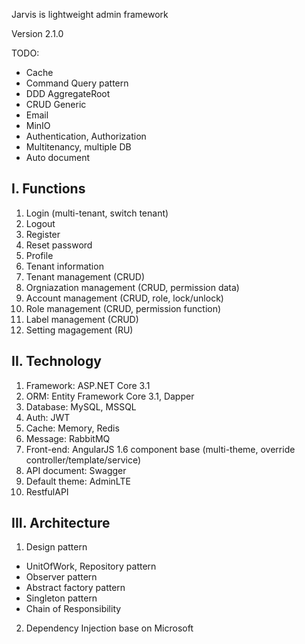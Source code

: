 Jarvis is lightweight admin framework

Version 2.1.0

TODO:
- Cache
- Command Query pattern
- DDD AggregateRoot
- CRUD Generic
- Email
- MinIO
- Authentication, Authorization
- Multitenancy, multiple DB
- Auto document

I. Functions
---
1. Login (multi-tenant, switch tenant)
2. Logout
3. Register
4. Reset password
5. Profile
6. Tenant information
7. Tenant management (CRUD)
8. Orgniazation management (CRUD, permission data)
9. Account management (CRUD, role, lock/unlock)
10. Role management (CRUD, permission function)
11. Label management (CRUD)
12. Setting magagement (RU)

II. Technology
---
1. Framework: ASP.NET Core 3.1
2. ORM: Entity Framework Core 3.1, Dapper
3. Database: MySQL, MSSQL
4. Auth: JWT
5. Cache: Memory, Redis
6. Message: RabbitMQ
7. Front-end: AngularJS 1.6 component base (multi-theme, override controller/template/service)
8. API document: Swagger
9. Default theme: AdminLTE
10. RestfulAPI

III. Architecture
---
1. Design pattern
- UnitOfWork, Repository pattern
- Observer pattern
- Abstract factory pattern
- Singleton pattern
- Chain of Responsibility
2. Dependency Injection base on Microsoft
